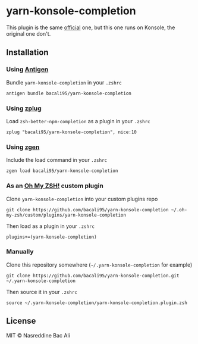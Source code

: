 # yarn-konsole-completion

This plugin is the same [official](https://github.com/ohmyzsh/ohmyzsh/tree/master/plugins/yarn) one, but this one runs on Konsole, the original one don't.

## Installation

### Using [Antigen](https://github.com/zsh-users/antigen)

Bundle `yarn-konsole-completion` in your `.zshrc`

```shell
antigen bundle bacali95/yarn-konsole-completion
```

### Using [zplug](https://github.com/b4b4r07/zplug)

Load `zsh-better-npm-completion` as a plugin in your `.zshrc`

```shell
zplug "bacali95/yarn-konsole-completion", nice:10

```

### Using [zgen](https://github.com/tarjoilija/zgen)

Include the load command in your `.zshrc`

```shell
zgen load bacali95/yarn-konsole-completion
```

### As an [Oh My ZSH!](https://github.com/robbyrussell/oh-my-zsh) custom plugin

Clone `yarn-konsole-completion` into your custom plugins repo

```shell
git clone https://github.com/bacali95/yarn-konsole-completion ~/.oh-my-zsh/custom/plugins/yarn-konsole-completion
```

Then load as a plugin in your `.zshrc`

```shell
plugins+=(yarn-konsole-completion)
```

### Manually

Clone this repository somewhere (`~/.yarn-konsole-completion` for example)

```shell
git clone https://github.com/bacali95/yarn-konsole-completion.git ~/.yarn-konsole-completion
```

Then source it in your `.zshrc`

```shell
source ~/.yarn-konsole-completion/yarn-konsole-completion.plugin.zsh
```

## License

MIT © Nasreddine Bac Ali
